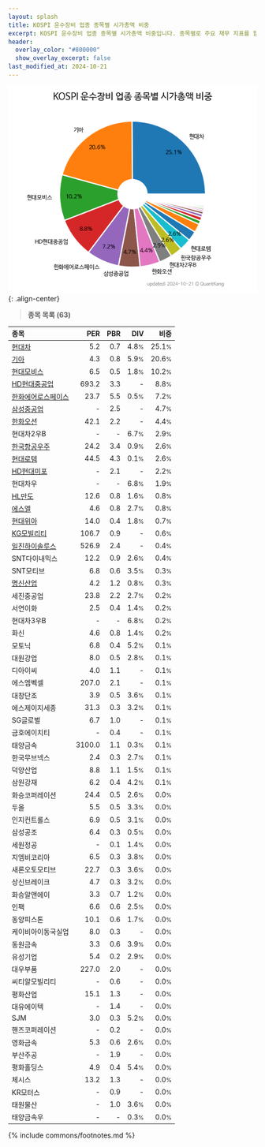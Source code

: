 ```yaml
---
layout: splash
title: KOSPI 운수장비 업종 종목별 시가총액 비중
excerpt: KOSPI 운수장비 업종 종목별 시가총액 비중입니다. 종목별로 주요 재무 지표를 함께 표시합니다.
header:
  overlay_color: "#800000"
  show_overlay_excerpt: false
last_modified_at: 2024-10-21
---
```



![KOSPI 운수장비 업종 종목별 시가총액 비중](/stats/sector/images/kospi_업종_운수장비_종목.png){: .align-center}


> **종목 목록 (63)**<a id="list"></a>

| **종목** | **PER** | **PBR** | **DIV** | **비중** |
| :------- | ------: | ------: | ------: | -------: |
| [현대차](/005380/) | 5.2 | 0.7 | 4.8<small>%</small> | 25.1<small>%</small> |
| [기아](/000270/) | 4.3 | 0.8 | 5.9<small>%</small> | 20.6<small>%</small> |
| [현대모비스](/012330/) | 6.5 | 0.5 | 1.8<small>%</small> | 10.2<small>%</small> |
| [HD현대중공업](/329180/) | 693.2 | 3.3 | - | 8.8<small>%</small> |
| [한화에어로스페이스](/012450/) | 23.7 | 5.5 | 0.5<small>%</small> | 7.2<small>%</small> |
| [삼성중공업](/010140/) | - | 2.5 | - | 4.7<small>%</small> |
| [한화오션](/042660/) | 42.1 | 2.2 | - | 4.4<small>%</small> |
| 현대차2우B | - | - | 6.7<small>%</small> | 2.9<small>%</small> |
| [한국항공우주](/047810/) | 24.2 | 3.4 | 0.9<small>%</small> | 2.6<small>%</small> |
| [현대로템](/064350/) | 44.5 | 4.3 | 0.1<small>%</small> | 2.6<small>%</small> |
| [HD현대미포](/010620/) | - | 2.1 | - | 2.2<small>%</small> |
| 현대차우 | - | - | 6.8<small>%</small> | 1.9<small>%</small> |
| [HL만도](/204320/) | 12.6 | 0.8 | 1.6<small>%</small> | 0.8<small>%</small> |
| [에스엘](/005850/) | 4.6 | 0.8 | 2.7<small>%</small> | 0.8<small>%</small> |
| [현대위아](/011210/) | 14.0 | 0.4 | 1.8<small>%</small> | 0.7<small>%</small> |
| [KG모빌리티](/003620/) | 106.7 | 0.9 | - | 0.6<small>%</small> |
| [일진하이솔루스](/271940/) | 526.9 | 2.4 | - | 0.4<small>%</small> |
| SNT다이내믹스 | 12.2 | 0.9 | 2.6<small>%</small> | 0.4<small>%</small> |
| SNT모티브 | 6.8 | 0.6 | 3.5<small>%</small> | 0.3<small>%</small> |
| [명신산업](/009900/) | 4.2 | 1.2 | 0.8<small>%</small> | 0.3<small>%</small> |
| 세진중공업 | 23.8 | 2.2 | 2.7<small>%</small> | 0.2<small>%</small> |
| 서연이화 | 2.5 | 0.4 | 1.4<small>%</small> | 0.2<small>%</small> |
| 현대차3우B | - | - | 6.8<small>%</small> | 0.2<small>%</small> |
| 화신 | 4.6 | 0.8 | 1.4<small>%</small> | 0.2<small>%</small> |
| 모토닉 | 6.8 | 0.4 | 5.2<small>%</small> | 0.1<small>%</small> |
| 대원강업 | 8.0 | 0.5 | 2.8<small>%</small> | 0.1<small>%</small> |
| 디아이씨 | 4.0 | 1.1 | - | 0.1<small>%</small> |
| 에스엠벡셀 | 207.0 | 2.1 | - | 0.1<small>%</small> |
| 대창단조 | 3.9 | 0.5 | 3.6<small>%</small> | 0.1<small>%</small> |
| 에스제이지세종 | 31.3 | 0.3 | 3.2<small>%</small> | 0.1<small>%</small> |
| SG글로벌 | 6.7 | 1.0 | - | 0.1<small>%</small> |
| 금호에이치티 | - | 0.4 | - | 0.1<small>%</small> |
| 태양금속 | 3100.0 | 1.1 | 0.3<small>%</small> | 0.1<small>%</small> |
| 한국무브넥스 | 2.4 | 0.3 | 2.7<small>%</small> | 0.1<small>%</small> |
| 덕양산업 | 8.8 | 1.1 | 1.5<small>%</small> | 0.1<small>%</small> |
| 삼원강재 | 6.2 | 0.4 | 4.2<small>%</small> | 0.1<small>%</small> |
| 화승코퍼레이션 | 24.4 | 0.5 | 2.6<small>%</small> | 0.0<small>%</small> |
| 두올 | 5.5 | 0.5 | 3.3<small>%</small> | 0.0<small>%</small> |
| 인지컨트롤스 | 6.9 | 0.5 | 3.1<small>%</small> | 0.0<small>%</small> |
| 삼성공조 | 6.4 | 0.3 | 0.5<small>%</small> | 0.0<small>%</small> |
| 세원정공 | - | 0.1 | 1.4<small>%</small> | 0.0<small>%</small> |
| 지엠비코리아 | 6.5 | 0.3 | 3.8<small>%</small> | 0.0<small>%</small> |
| 새론오토모티브 | 22.7 | 0.3 | 3.6<small>%</small> | 0.0<small>%</small> |
| 상신브레이크 | 4.7 | 0.3 | 3.2<small>%</small> | 0.0<small>%</small> |
| 화승알앤에이 | 3.3 | 0.7 | 1.2<small>%</small> | 0.0<small>%</small> |
| 인팩 | 6.6 | 0.6 | 2.5<small>%</small> | 0.0<small>%</small> |
| 동양피스톤 | 10.1 | 0.6 | 1.7<small>%</small> | 0.0<small>%</small> |
| 케이비아이동국실업 | 8.0 | 0.3 | - | 0.0<small>%</small> |
| 동원금속 | 3.3 | 0.6 | 3.9<small>%</small> | 0.0<small>%</small> |
| 유성기업 | 5.4 | 0.2 | 2.9<small>%</small> | 0.0<small>%</small> |
| 대우부품 | 227.0 | 2.0 | - | 0.0<small>%</small> |
| 씨티알모빌리티 | - | 0.6 | - | 0.0<small>%</small> |
| 평화산업 | 15.1 | 1.3 | - | 0.0<small>%</small> |
| 대유에이텍 | - | 1.4 | - | 0.0<small>%</small> |
| SJM | 3.0 | 0.3 | 5.2<small>%</small> | 0.0<small>%</small> |
| 핸즈코퍼레이션 | - | 0.2 | - | 0.0<small>%</small> |
| 영화금속 | 5.3 | 0.6 | 2.6<small>%</small> | 0.0<small>%</small> |
| 부산주공 | - | 1.9 | - | 0.0<small>%</small> |
| 평화홀딩스 | 4.9 | 0.4 | 5.4<small>%</small> | 0.0<small>%</small> |
| 체시스 | 13.2 | 1.3 | - | 0.0<small>%</small> |
| KR모터스 | - | 0.9 | - | 0.0<small>%</small> |
| 태원물산 | - | 1.0 | 3.6<small>%</small> | 0.0<small>%</small> |
| 태양금속우 | - | - | 0.3<small>%</small> | 0.0<small>%</small> |

{% include commons/footnotes.md %}